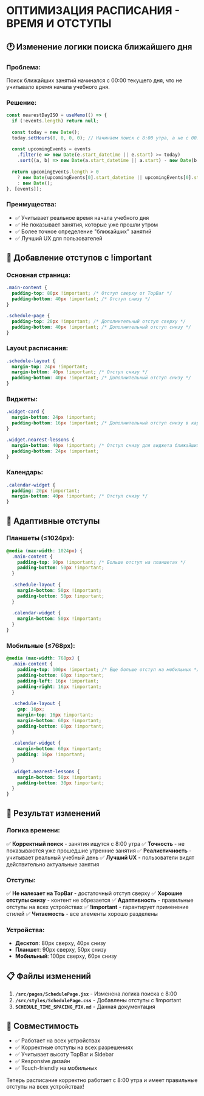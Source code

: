 # ОПТИМИЗАЦИЯ РАСПИСАНИЯ - ВРЕМЯ И ОТСТУПЫ

## 🕐 **Изменение логики поиска ближайшего дня**

### **Проблема:**
Поиск ближайших занятий начинался с 00:00 текущего дня, что не учитывало время начала учебного дня.

### **Решение:**
```jsx
const nearestDayISO = useMemo(() => {
  if (!events.length) return null;
  
  const today = new Date();
  today.setHours(8, 0, 0, 0); // Начинаем поиск с 8:00 утра, а не с 00:00
  
  const upcomingEvents = events
    .filter(e => new Date(e.start_datetime || e.start) >= today)
    .sort((a, b) => new Date(a.start_datetime || a.start) - new Date(b.start_datetime || b.start));
  
  return upcomingEvents.length > 0 
    ? new Date(upcomingEvents[0].start_datetime || upcomingEvents[0].start)
    : new Date();
}, [events]);
```

### **Преимущества:**
- ✅ Учитывает реальное время начала учебного дня
- ✅ Не показывает занятия, которые уже прошли утром
- ✅ Более точное определение "ближайших" занятий
- ✅ Лучший UX для пользователей

## 📐 **Добавление отступов с !important**

### **Основная страница:**
```css
.main-content {
  padding-top: 80px !important; /* Отступ сверху от TopBar */
  padding-bottom: 40px !important; /* Отступ снизу */
}

.schedule-page {
  padding-top: 20px !important; /* Дополнительный отступ сверху */
  padding-bottom: 40px !important; /* Дополнительный отступ снизу */
}
```

### **Layout расписания:**
```css
.schedule-layout {
  margin-top: 24px !important;
  margin-bottom: 40px !important; /* Отступ снизу */
  padding-bottom: 40px !important; /* Дополнительный отступ снизу */
}
```

### **Виджеты:**
```css
.widget-card {
  margin-bottom: 24px !important;
  padding-bottom: 16px !important; /* Дополнительный отступ снизу в карточках */
}

.widget.nearest-lessons {
  margin-bottom: 40px !important; /* Отступ снизу для виджета ближайших занятий */
  padding-bottom: 24px !important;
}
```

### **Календарь:**
```css
.calendar-widget {
  padding: 20px !important;
  margin-bottom: 40px !important; /* Отступ снизу */
}
```

## 📱 **Адаптивные отступы**

### **Планшеты (≤1024px):**
```css
@media (max-width: 1024px) {
  .main-content {
    padding-top: 90px !important; /* Больше отступ на планшетах */
    padding-bottom: 50px !important;
  }
  
  .schedule-layout {
    margin-bottom: 50px !important;
    padding-bottom: 50px !important;
  }
  
  .calendar-widget {
    margin-bottom: 50px !important;
  }
}
```

### **Мобильные (≤768px):**
```css
@media (max-width: 768px) {
  .main-content {
    padding-top: 100px !important; /* Еще больше отступ на мобильных */
    padding-bottom: 60px !important;
    padding-left: 16px !important;
    padding-right: 16px !important;
  }
  
  .schedule-layout {
    gap: 16px;
    margin-top: 16px !important;
    margin-bottom: 60px !important;
    padding-bottom: 60px !important;
  }
  
  .calendar-widget {
    margin-bottom: 60px !important;
    padding: 16px !important;
  }
  
  .widget.nearest-lessons {
    margin-bottom: 50px !important;
    padding-bottom: 30px !important;
  }
}
```

## 🎯 **Результат изменений**

### **Логика времени:**
✅ **Корректный поиск** - занятия ищутся с 8:00 утра
✅ **Точность** - не показываются уже прошедшие утренние занятия
✅ **Реалистичность** - учитывает реальный учебный день
✅ **Лучший UX** - пользователи видят действительно актуальные занятия

### **Отступы:**
✅ **Не налезает на TopBar** - достаточный отступ сверху
✅ **Хорошие отступы снизу** - контент не обрезается
✅ **Адаптивность** - правильные отступы на всех устройствах
✅ **!important** - гарантирует применение стилей
✅ **Читаемость** - все элементы хорошо разделены

### **Устройства:**
- **Десктоп**: 80px сверху, 40px снизу
- **Планшет**: 90px сверху, 50px снизу
- **Мобильный**: 100px сверху, 60px снизу

## 📋 **Файлы изменений**

1. **`/src/pages/SchedulePage.jsx`** - Изменена логика поиска с 8:00
2. **`/src/styles/SchedulePage.css`** - Добавлены отступы с !important
3. **`SCHEDULE_TIME_SPACING_FIX.md`** - Данная документация

## 🔧 **Совместимость**

- ✅ Работает на всех устройствах
- ✅ Корректные отступы на всех разрешениях
- ✅ Учитывает высоту TopBar и Sidebar
- ✅ Responsive дизайн
- ✅ Touch-friendly на мобильных

Теперь расписание корректно работает с 8:00 утра и имеет правильные отступы на всех устройствах!
